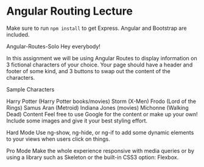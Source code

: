# Angular Routing Lecture

Make sure to run `npm install` to get Express. Angular and Bootstrap are included.

Angular-Routes-Solo
Hey everybody!

In this assignment we will be using Angular Routes to display information on 3 fictional characters of your choice. Your page should have a header and footer of some kind, and 3 buttons to swap out the content of the characters.

Sample Characters

Harry Potter (Harry Potter books/movies)
Storm (X-Men)
Frodo (Lord of the Rings)
Samus Aran (Metroid)
Indiana Jones (movies)
Michonne (Walking Dead)
Content
Feel free to use Google for the content or make up your own! Include some images and give it your best styling effort.

Hard Mode
Use ng-show, ng-hide, or ng-if to add some dynamic elements to your views when users click on things.

Pro Mode
Make the whole experience responsive with media queries or by using a library such as Skeleton or the built-in CSS3 option: Flexbox.
